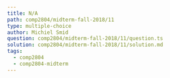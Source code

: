 ```yaml
---
title: N/A
path: comp2804/midterm-fall-2018/11
type: multiple-choice
author: Michiel Smid
question: comp2804/midterm-fall-2018/11/question.ts
solution: comp2804/midterm-fall-2018/11/solution.md
tags:
  - comp2804
  - comp2804-midterm
---
```

